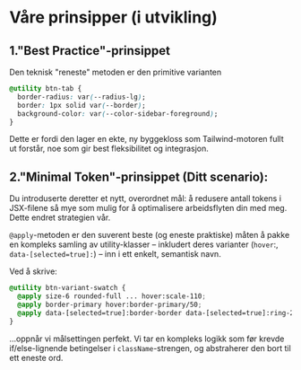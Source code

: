 # Våre prinsipper (i utvikling)

## 1."Best Practice"-prinsippet

Den teknisk "reneste" metoden er den primitive varianten

```css
@utility btn-tab {
  border-radius: var(--radius-lg);
  border: 1px solid var(--border);
  background-color: var(--color-sidebar-foreground);
}
```

Dette er fordi den lager en ekte, ny byggekloss som Tailwind-motoren fullt ut
forstår, noe som gir best fleksibilitet og integrasjon.

## 2."Minimal Token"-prinsippet (Ditt scenario):

Du introduserte deretter et nytt, overordnet mål: å redusere antall tokens i
JSX-filene så mye som mulig for å optimalisere arbeidsflyten din med meg. Dette
endret strategien vår.

`@apply`-metoden er den suverent beste (og eneste praktiske) måten å pakke en
kompleks samling av utility-klasser – inkludert deres varianter (`hover`:,
`data-[selected=true]:`) – inn i ett enkelt, semantisk navn.

Ved å skrive:

```css
@utility btn-variant-swatch {
  @apply size-6 rounded-full ... hover:scale-110;
  @apply border-primary hover:border-primary/50;
  @apply data-[selected=true]:border-border data-[selected=true]:ring-2 ...;
}
```

...oppnår vi målsettingen perfekt. Vi tar en kompleks logikk som før krevde
if/else-lignende betingelser i `className`-strengen, og abstraherer den bort til
ett eneste ord.
